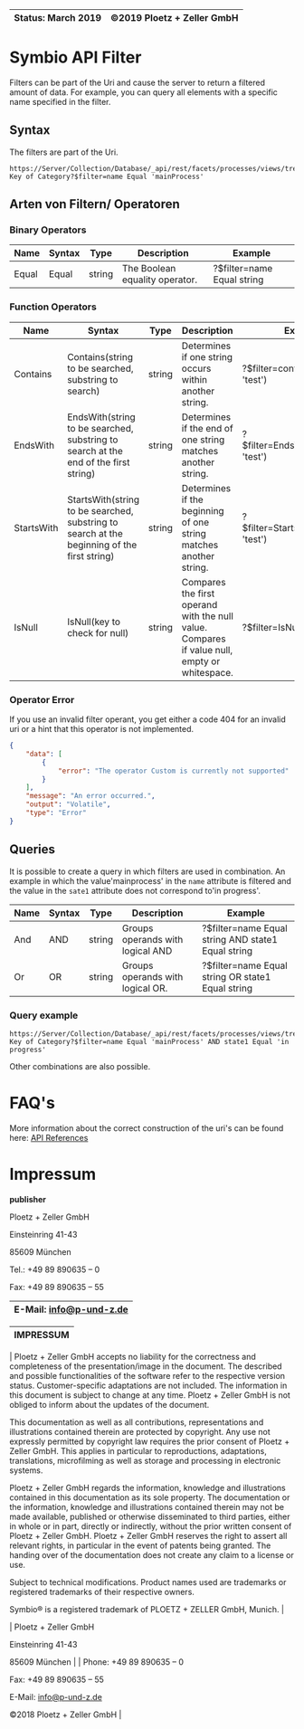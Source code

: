 
| Status: March 2019   | ©2019 Ploetz + Zeller GmbH   |
|--------------------|------------------------------|

# Symbio API Filter

Filters can be part of the Uri and cause the server to return a filtered amount of data. For example, you can query all elements with a specific name specified in the filter.

## Syntax

The filters are part of the Uri.
```
https://Server/Collection/Database/_api/rest/facets/processes/views/tree/elements/Origin Key of Category?$filter=name Equal 'mainProcess'
```
## Arten von Filtern/ Operatoren

### Binary Operators

| Name | Syntax | Type | Description | Example |
|---|---|---|---|---|
| Equal | Equal | string | The Boolean equality operator. | ?$filter=name Equal string |

### Function Operators

| Name | Syntax | Type | Description | Example |
|---|---|---|---|---|
| Contains | Contains(string to be searched, substring to search) | string | Determines if one string occurs within another string. | ?$filter=contains(attributes, 'test') |
| EndsWith | EndsWith(string to be searched, substring to search at the end of the first string) | string | Determines if the end of one string matches another string. | ?$filter=EndsWith(attributes, 'test') |
| StartsWith | StartsWith(string to be searched, substring to search at the beginning of the first string) | string |Determines if the beginning of one string matches another string. | ?$filter=StartsWith(attributes, 'test') |
| IsNull | IsNull(key to check for null) | string | Compares the first operand with the null value. Compares if value null, empty or whitespace. | ?$filter=IsNull(attributes) |

### Operator Error

If you use an invalid filter operant, you get either a code 404 for an invalid uri or a hint that this operator is not implemented.
```json
{
    "data": [
        {
            "error": "The operator Custom is currently not supported"
        }
    ],
    "message": "An error occurred.",
    "output": "Volatile",
    "type": "Error"
}
```
## Queries

It is possible to create a query in which filters are used in combination. An example in which the value'mainprocess' in the `name` attribute is filtered and the value in the `sate1` attribute does not correspond to'in progress'.

| Name | Syntax | Type | Description | Example |
|---|---|---|---|---|
| And | AND | string | Groups operands with logical AND | ?$filter=name Equal string AND state1 Equal string  |
| Or | OR | string | Groups operands with logical OR.	 | ?$filter=name Equal string OR state1 Equal string |

### Query example
```
https://Server/Collection/Database/_api/rest/facets/processes/views/tree/elements/Origin Key of Category?$filter=name Equal 'mainProcess' AND state1 Equal 'in progress'
```

Other combinations are also possible.

# FAQ's

More information about the correct construction of the uri's can be found here:
[API References](xref:refrenceindex)

Impressum
=======================================================================================================

 **publisher**

 Ploetz + Zeller GmbH

 Einsteinring 41-43

 85609 München

 Tel.: +49 89 890635 – 0

 Fax: +49 89 890635 – 55

 E-Mail: info@p-und-z.de  |
|-------------------------|

| **IMPRESSUM**                                                                                                                                                                                                                                                                                                                                                                                                                                                             |
|---|
|
Ploetz + Zeller GmbH accepts no liability for the correctness and completeness of the presentation/image in the document. The described and possible functionalities of the software refer to the respective version status. Customer-specific adaptations are not included. The information in this document is subject to change at any time. Ploetz + Zeller GmbH is not obliged to inform about the updates of the document.


 This documentation as well as all contributions, representations and illustrations contained therein are protected by copyright. Any use not expressly permitted by copyright law requires the prior consent of Ploetz + Zeller GmbH. This applies in particular to reproductions, adaptations, translations, microfilming as well as storage and processing in electronic systems.

 Ploetz + Zeller GmbH regards the information, knowledge and illustrations contained in this documentation as its sole property. The documentation or the information, knowledge and illustrations contained therein may not be made available, published or otherwise disseminated to third parties, either in whole or in part, directly or indirectly, without the prior written consent of Ploetz + Zeller GmbH.
                                                                                                                                                                                                                                                                                                                                                                                                         Ploetz + Zeller GmbH reserves the right to assert all relevant rights, in particular in the event of patents being granted. The handing over of the documentation does not create any claim to a license or use.

 Subject to technical modifications. Product names used are trademarks or registered trademarks of their respective owners.

 Symbio® is a registered trademark of PLOETZ + ZELLER GmbH, Munich.                                                                                                                                                                                                                                                                                                                                                                                                     |


| Ploetz + Zeller GmbH

 Einsteinring 41-43

 85609 München                                              |
| Phone: +49 89 890635 – 0

 Fax: +49 89 890635 – 55

 E-Mail: <info@p-und-z.de>

 ©2018 Ploetz + Zeller GmbH                                 |


